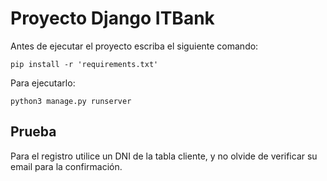 # Proyecto Django ITBank

Antes de ejecutar el proyecto escriba el siguiente comando:
```
pip install -r 'requirements.txt'
```
Para ejecutarlo:
```
python3 manage.py runserver
```

## Prueba

Para el registro utilice un DNI de la tabla cliente, y no olvide de verificar su email para la confirmación.